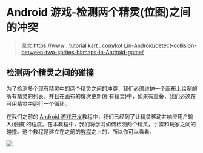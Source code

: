 # Android 游戏-检测两个精灵(位图)之间的冲突

> 原文:[https://www . tutorial kart . com/kot Lin-Android/detect-collision-between-two-sprites-bitmaps-in-Android-game/](https://www.tutorialkart.com/kotlin-android/detect-collision-between-two-sprites-bitmaps-in-android-game/)

## 检测两个精灵之间的碰撞

为了检测多个现有精灵中的两个精灵之间的冲突，我们必须维护一个画布上绘制的所有精灵的列表，并且在画布的每次更新(所有精灵)中，如果有重叠，我们必须在可用精灵中运行一个循环。

在我们之前的 [Android 游戏开发](https://www.tutorialkart.com/kotlin-android/get-started-with-android-game-development/)教程中，我们已经到了让精灵移动并响应用户输入(触摸)的程度。在本教程中，我们将学习如何检测两个精灵，手雷和玩家之间的碰撞。这个教程是建立在之前的[教程](https://www.tutorialkart.com/kotlin-android/get-started-with-android-game-development/)之上的，所以你可以看看。

[![](../Images/925da31b32d6bc3827932f6c8afb11bb.png)](https://www.tutorialkart.com/)